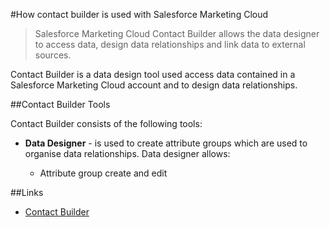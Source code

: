 #How contact builder is used with Salesforce Marketing Cloud

> Salesforce Marketing Cloud Contact Builder allows the data designer to access data, design data relationships and link data to external sources.

Contact Builder is a data design tool used access data contained in a Salesforce Marketing Cloud account and to design data relationships. 

##Contact Builder Tools

Contact Builder consists of the following tools:

* **Data Designer** - is used to create attribute groups which are used to organise data relationships. Data designer allows:

  * Attribute group create and edit


##Links

* [Contact Builder](https://help.marketingcloud.com/en/documentation/contact_builder/)
